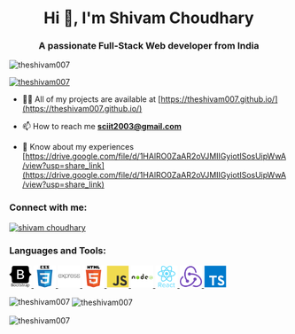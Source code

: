 <h1 align="center">Hi 👋, I'm Shivam Choudhary</h1>
<h3 align="center">A passionate Full-Stack Web developer from India</h3>

<p align="left"> <img src="https://komarev.com/ghpvc/?username=theshivam007&label=Profile%20views&color=0e75b6&style=flat" alt="theshivam007" /> </p>

<p align="left"> <a href="https://github.com/ryo-ma/github-profile-trophy"><img src="https://github-profile-trophy.vercel.app/?username=theshivam007" alt="theshivam007" /></a> </p>

- 👨‍💻 All of my projects are available at [https://theshivam007.github.io/](https://theshivam007.github.io/)

- 📫 How to reach me **sciit2003@gmail.com**

- 📄 Know about my experiences [https://drive.google.com/file/d/1HAlRO0ZaAR2oVJMIIGyiotlSosUipWwA/view?usp=share_link](https://drive.google.com/file/d/1HAlRO0ZaAR2oVJMIIGyiotlSosUipWwA/view?usp=share_link)

<h3 align="left">Connect with me:</h3>
<p align="left">
<a href="https://linkedin.com/in/shivam choudhary" target="blank"><img align="center" src="https://raw.githubusercontent.com/rahuldkjain/github-profile-readme-generator/master/src/images/icons/Social/linked-in-alt.svg" alt="shivam choudhary" height="30" width="40" /></a>
</p>

<h3 align="left">Languages and Tools:</h3>
<p align="left"> <a href="https://getbootstrap.com" target="_blank" rel="noreferrer"> <img src="https://raw.githubusercontent.com/devicons/devicon/master/icons/bootstrap/bootstrap-plain-wordmark.svg" alt="bootstrap" width="40" height="40"/> </a> <a href="https://www.w3schools.com/css/" target="_blank" rel="noreferrer"> <img src="https://raw.githubusercontent.com/devicons/devicon/master/icons/css3/css3-original-wordmark.svg" alt="css3" width="40" height="40"/> </a> <a href="https://expressjs.com" target="_blank" rel="noreferrer"> <img src="https://raw.githubusercontent.com/devicons/devicon/master/icons/express/express-original-wordmark.svg" alt="express" width="40" height="40"/> </a> <a href="https://www.w3.org/html/" target="_blank" rel="noreferrer"> <img src="https://raw.githubusercontent.com/devicons/devicon/master/icons/html5/html5-original-wordmark.svg" alt="html5" width="40" height="40"/> </a> <a href="https://developer.mozilla.org/en-US/docs/Web/JavaScript" target="_blank" rel="noreferrer"> <img src="https://raw.githubusercontent.com/devicons/devicon/master/icons/javascript/javascript-original.svg" alt="javascript" width="40" height="40"/> </a> <a href="https://nodejs.org" target="_blank" rel="noreferrer"> <img src="https://raw.githubusercontent.com/devicons/devicon/master/icons/nodejs/nodejs-original-wordmark.svg" alt="nodejs" width="40" height="40"/> </a> <a href="https://reactjs.org/" target="_blank" rel="noreferrer"> <img src="https://raw.githubusercontent.com/devicons/devicon/master/icons/react/react-original-wordmark.svg" alt="react" width="40" height="40"/> </a> <a href="https://redux.js.org" target="_blank" rel="noreferrer"> <img src="https://raw.githubusercontent.com/devicons/devicon/master/icons/redux/redux-original.svg" alt="redux" width="40" height="40"/> </a> <a href="https://www.typescriptlang.org/" target="_blank" rel="noreferrer"> <img src="https://raw.githubusercontent.com/devicons/devicon/master/icons/typescript/typescript-original.svg" alt="typescript" width="40" height="40"/> </a> </p>

<p><img align="left" src="https://github-readme-stats.vercel.app/api/top-langs?username=theshivam007&show_icons=true&locale=en&layout=compact" alt="theshivam007" /></p>

<p>&nbsp;<img align="center" src="https://github-readme-stats.vercel.app/api?username=theshivam007&show_icons=true&locale=en" alt="theshivam007" /></p>

<p><img align="center" src="https://github-readme-streak-stats.herokuapp.com/?user=theshivam007&" alt="theshivam007" /></p>
